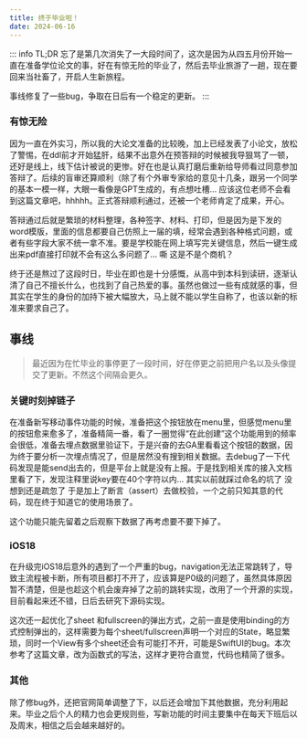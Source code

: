 ```yaml
---
title: 终于毕业啦！
date: 2024-06-16
---
```


::: info TL;DR
忘了是第几次消失了一大段时间了，这次是因为从四五月份开始一直在准备学位论文的事，好在有惊无险的毕业了，然后去毕业旅游了一趟，现在要回来当社畜了，开启人生新旅程。

事线修复了一些bug，争取在日后有一个稳定的更新。
:::

### 有惊无险

因为一直在外实习，所以我的大论文准备的比较晚，加上已经发表了小论文，放松了警惕，在ddl前才开始猛肝，结果不出意外在预答辩的时候被我导狠骂了一顿，还好是线上，线下估计被说的更惨。好在也是认真打磨后重新给导师看过同意参加答辩了。后续的盲审还算顺利（除了有个外审专家给的意见十几条，跟另一个同学的基本一模一样，大眼一看像是GPT生成的，有点想吐槽… 应该这位老师不会看到这篇文章吧，hhhhh。正式答辩顺利通过，还被一个老师肯定了成果，开心。

答辩通过后就是繁琐的材料整理，各种签字、材料、打印，但是因为是下发的word模版，里面的信息都要自己仿照上一届的填，经常会遇到各种格式问题，或者有些字段大家不统一拿不准。要是学校能在网上填写完关键信息，然后一键生成出来pdf直接打印就不会有这么多问题了… 嘶 这是不是个商机？

终于还是熬过了这段时日，毕业在即也是十分感慨，从高中到本科到读研，逐渐认清了自己不擅长什么，也找到了自己热爱的事。虽然也做过一些有成就感的事，但其实在学生的身份的加持下被大幅放大，马上就不能以学生自称了，也该以新的标准来要求自己了。

## 事线

> 最近因为在忙毕业的事停更了一段时间，好在停更之前把用户名以及头像提交了更新。不然这个间隔会更久。


### 关键时刻掉链子


在准备新写移动事件功能的时候，准备把这个按钮放在menu里，但感觉menu里的按钮愈来愈多了，准备精简一番，看了一圈觉得“在此创建”这个功能用到的频率会很低，准备去埋点数据里验证下，于是兴奋的去GA里看看这个按钮的数据，因为终于要分析一次埋点情况了，但是居然没有搜到相关数据。去debug了一下代码发现是能send出去的，但是平台上就是没有上报。于是找到相关库的接入文档里看了下，发现注释里说key要在40个字符以内...  其实以前就踩过命名的坑了 没想到还是疏忽了 于是加上了断言（assert）去做校验，一个之前只知其意的代码，现在终于知道它的使用场景了。

这个功能只能先留着之后观察下数据了再考虑要不要下掉了。

### iOS18


在升级完iOS18后意外的遇到了一个严重的bug，navigation无法正常跳转了，导致主流程被卡断，所有项目都打不开了，应该算是P0级的问题了，虽然具体原因暂不清楚，但是也趁这个机会废弃掉了之前的跳转实现，改用了一个开源的实现，目前看起来还不错，日后去研究下源码实现。

这次还一起优化了sheet 和fullscreen的弹出方式，之前一直是使用binding的方式控制弹出的，这样需要为每个sheet/fullscreen声明一个对应的State，略显繁琐，同时一个View有多个sheet还会有可能打不开，可能是SwiftUI的bug。本次参考了这篇文章，改为函数式的写法，这样才更符合直觉，代码也精简了很多。

### 其他


除了修bug外，还把官网简单调整了下，以后还会增加下其他数据，充分利用起来。毕业之后个人的精力也会更规则些，写新功能的时间主要集中在每天下班后以及周末，相信之后会越来越好的。
